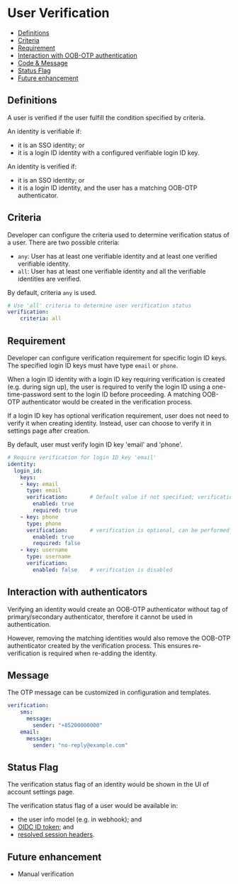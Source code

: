 # User Verification

  * [Definitions](#definitions)
  * [Criteria](#criteria)
  * [Requirement](#requirement)
  * [Interaction with OOB-OTP authentication](#interaction-with-oob-otp-authentication)
  * [Code &amp; Message](#code--message)
  * [Status Flag](#status-flag)
  * [Future enhancement](#future-enhancement)

## Definitions

A user is verified if the user fulfill the condition specified by criteria.

An identity is verifiable if:
- it is an SSO identity; or
- it is a login ID identity with a configured verifiable login ID key.

An identity is verified if:
- it is an SSO identity; or
- it is a login ID identity, and the user has a matching OOB-OTP authenticator.

## Criteria

Developer can configure the criteria used to determine verification status
of a user. There are two possible criteria:

- `any`: User has at least one verifiable identity and at least one verified verifiable identity.
- `all`: User has at least one verifiable identity and all the verifiable identities are verified.

By default, criteria `any` is used.

```yaml
# Use 'all' criteria to determine user verification status
verification:
    criteria: all
```

## Requirement

Developer can configure verification requirement for specific login ID keys.
The specified login ID keys must have type `email` or `phone`.

When a login ID identity with a login ID key requiring verification is created
(e.g. during sign up), the user is required to verify the login ID using a
one-time-password sent to the login ID before proceeding. A matching OOB-OTP
authenticator would be created in the verification process.

If a login ID key has optional verification requirement, user does not need to
verify it when creating identity. Instead, user can choose to verify it in
settings page after creation.

By default, user must verify login ID key 'email' and 'phone'.

```yaml
# Require verification for login ID key 'email'
identity:
  login_id:
    keys:
    - key: email
      type: email
      verification:       # Default value if not specified; verification is required
        enabled: true
        required: true
    - key: phone
      type: phone
      verification:       # verification is optional, can be performed in settings page
        enabled: true
        required: false
    - key: username
      type: username
      verification:
        enabled: false    # verification is disabled
```

## Interaction with authenticators

Verifying an identity would create an OOB-OTP authenticator without tag
of primary/secondary authenticator, therefore it cannot be used in
authentication.

However, removing the matching identities would also remove the OOB-OTP
authenticator created by the verification process. This ensures re-verification
is required when re-adding the identity.

## Message

The OTP message can be customized in configuration and templates.

```yaml
verification:
    sms:
      message:
        sender: "+85200000000"
    email:
      message:
        sender: "no-reply@example.com"
```

## Status Flag

The verification status flag of an identity would be shown in the UI of
account settings page.

The verification status flag of a user would be available in:
- the user info model (e.g. in webhook); and
- [OIDC ID token](./oidc.md#httpsauthgearcomuseris_verified); and
- [resolved session headers](./api-resolver.md#x-authgear-user-verified).

## Future enhancement

- Manual verification
